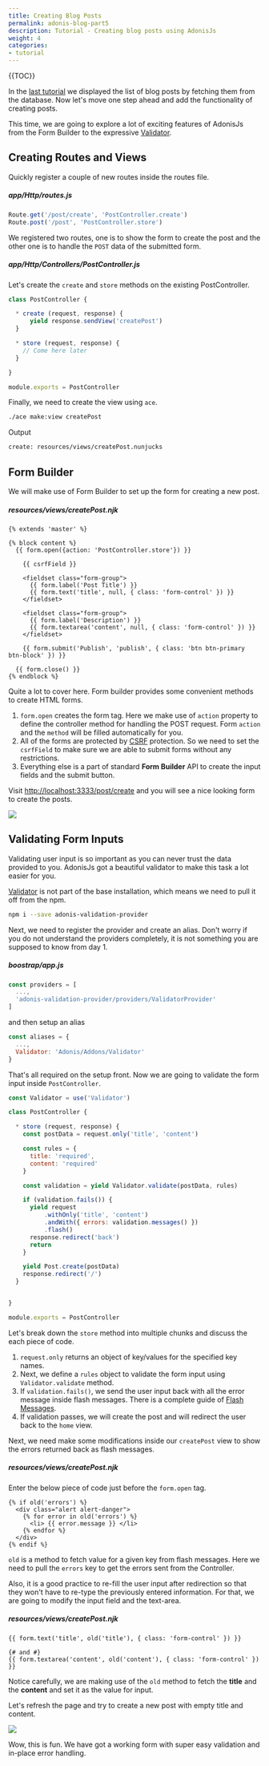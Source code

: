 ```yaml
---
title: Creating Blog Posts
permalink: adonis-blog-part5
description: Tutorial - Creating blog posts using AdonisJs
weight: 4
categories:
- tutorial
---
```


{{TOC}}

In the [last tutorial](adonis-blog-part4) we displayed the list of blog posts by fetching them from the database. Now let's move one step ahead and add the functionality of creating posts.

This time, we are going to explore a lot of exciting features of AdonisJs from the Form Builder to the expressive [Validator](validator).

## Creating Routes and Views

Quickly register a couple of new routes inside the routes file.

##### app/Http/routes.js

```javascript
Route.get('/post/create', 'PostController.create')
Route.post('/post', 'PostController.store')
```

We registered two routes, one is to show the form to create the post and the other one is to handle the `POST` data of the submitted form.

##### app/Http/Controllers/PostController.js

Let's create the `create` and `store` methods on the existing PostController.

```javascript
class PostController {

  * create (request, response) {
      yield response.sendView('createPost')
  }

  * store (request, response) {
    // Come here later
  }

}

module.exports = PostController
```

Finally, we need to create the view using `ace`.

```bash
./ace make:view createPost
```

Output

```bash
create: resources/views/createPost.nunjucks
```

## Form Builder

We will make use of Form Builder to set up the form for creating a new post.

##### resources/views/createPost.njk

```twig
{% extends 'master' %}

{% block content %}
  {{ form.open({action: 'PostController.store'}) }}

    {{ csrfField }}

    <fieldset class="form-group">
      {{ form.label('Post Title') }}
      {{ form.text('title', null, { class: 'form-control' }) }}
    </fieldset>

    <fieldset class="form-group">
      {{ form.label('Description') }}
      {{ form.textarea('content', null, { class: 'form-control' }) }}
    </fieldset>

    {{ form.submit('Publish', 'publish', { class: 'btn btn-primary btn-block' }) }}

  {{ form.close() }}
{% endblock %}
```

Quite a lot to cover here. Form builder provides some convenient methods to create HTML forms. 

1. `form.open` creates the form tag. Here we make use of `action` property to define the controller method for handling the POST request. Form `action` and the `method` will be filled automatically for you.
2. All of the forms are protected by [CSRF]() protection. So we need to set the `csrfField` to make sure we are able to submit forms without any restrictions.
3. Everything else is a part of standard **Form Builder** API to create the input fields and the submit button.

Visit [http://localhost:3333/post/create](http://localhost:3333/post/create) and you will see a nice looking form to create the posts.

![](http://i.imgbox.com/xPEspZi9.png)

## Validating Form Inputs

Validating user input is so important as you can never trust the data provided to you. AdonisJs got a beautiful validator to make this task a lot easier for you.

[Validator](/docs/validator) is not part of the base installation, which means we need to pull it off from the npm.

```bash
npm i --save adonis-validation-provider
```

Next, we need to register the provider and create an alias. Don't worry if you do not understand the providers completely, it is not something you are supposed to know from day 1.

##### boostrap/app.js

```javascript
const providers = [
  ...,
  'adonis-validation-provider/providers/ValidatorProvider'
]
```

and then setup an alias

```javascript
const aliases = {
  ...,
  Validator: 'Adonis/Addons/Validator'
}
```

That's all required on the setup front. Now we are going to validate the form input inside `PostController`.

```javascript
const Validator = use('Validator')

class PostController {

  * store (request, response) {
    const postData = request.only('title', 'content')

    const rules = {
      title: 'required',
      content: 'required'
    }

    const validation = yield Validator.validate(postData, rules)

    if (validation.fails()) {
      yield request
          .withOnly('title', 'content')
          .andWith({ errors: validation.messages() })
          .flash()
      response.redirect('back')
      return
    }

    yield Post.create(postData)
    response.redirect('/')
  }


}

module.exports = PostController
```

Let's break down the `store` method into multiple chunks and discuss the each piece of code.

1. `request.only` returns an object of key/values for the specified key names.
2. Next, we define a `rules` object to validate the form input using `Validator.validate` method.
3. If `validation.fails()`, we send the user input back with all the error message inside flash messages. There is a complete guide of [Flash Messages](sessions#flash-messages).
4. If validation passes, we will create the post and will redirect the user back to the `home` view.

Next, we need make some modifications inside our `createPost` view to show the errors returned back as flash messages.

##### resources/views/createPost.njk

Enter the below piece of code just before the `form.open` tag.
```twig
{% if old('errors') %}
  <div class="alert alert-danger">
    {% for error in old('errors') %}
      <li> {{ error.message }} </li>
    {% endfor %}
  </div>
{% endif %}
```

`old` is a method to fetch value for a given key from flash messages. Here we need to pull the `errors` key to get the errors sent from the Controller.

Also, it is a good practice to re-fill the user input after redirection so that they won't have to re-type the previously entered information. For that, we are going to modify the input field and the text-area.

##### resources/views/createPost.njk
```twig
{{ form.text('title', old('title'), { class: 'form-control' }) }}

{# and #}
{{ form.textarea('content', old('content'), { class: 'form-control' }) }}
```

Notice carefully, we are making use of the `old` method to fetch the **title** and the **content** and set it as the value for input.

Let's refresh the page and try to create a new post with empty title and content.

![](http://i.imgbox.com/eT6SW1EF.png)

Wow, this is fun. We have got a working form with super easy validation and in-place error handling.

